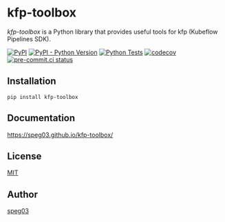 # kfp-toolbox

*kfp-toolbox* is a Python library that provides useful tools for kfp (Kubeflow Pipelines SDK).

[![PyPI](https://img.shields.io/pypi/v/kfp-toolbox)](https://pypi.org/project/kfp-toolbox/)
[![PyPI - Python Version](https://img.shields.io/pypi/pyversions/kfp-toolbox)](https://pypi.org/project/kfp-toolbox/)
[![Python Tests](https://github.com/speg03/kfp-toolbox/actions/workflows/python-tests.yml/badge.svg)](https://github.com/speg03/kfp-toolbox/actions/workflows/python-tests.yml)
[![codecov](https://codecov.io/gh/speg03/kfp-toolbox/branch/main/graph/badge.svg?token=wsW6rjrcBz)](https://codecov.io/gh/speg03/kfp-toolbox)
[![pre-commit.ci status](https://results.pre-commit.ci/badge/github/speg03/kfp-toolbox/main.svg)](https://results.pre-commit.ci/latest/github/speg03/kfp-toolbox/main)


## Installation

```
pip install kfp-toolbox
```


## Documentation

https://speg03.github.io/kfp-toolbox/


## License

[MIT](https://github.com/speg03/kfp-toolbox/blob/main/LICENSE)


## Author

[speg03](https://github.com/speg03)
